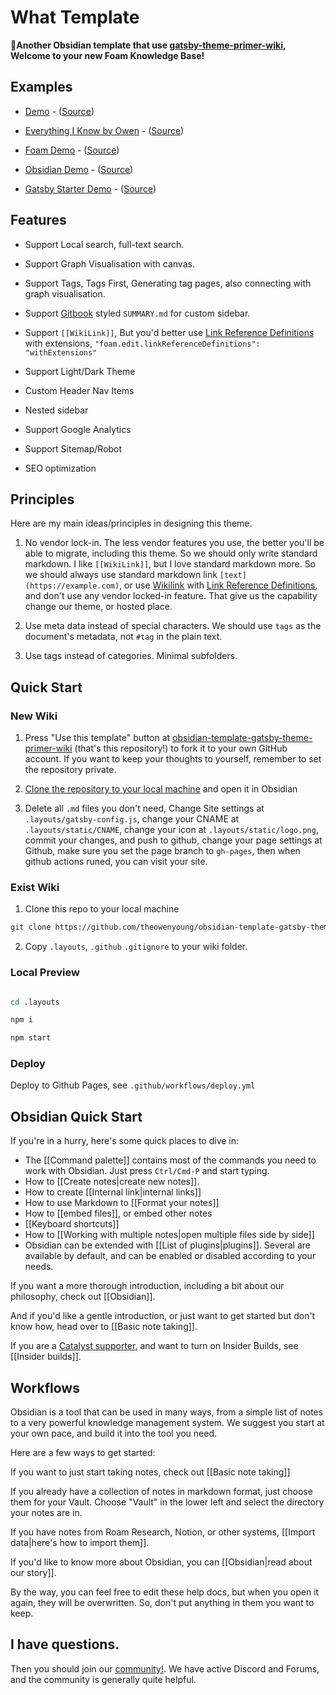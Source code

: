 # What Template

**👋Another Obsidian template that use [gatsby-theme-primer-wiki](https://github.com/theowenyoung/gatsby-theme-primer-wiki), Welcome to your new Foam Knowledge Base!**

## Examples

- [Demo](https://demo-wiki.owenyoung.com) - ([Source](https://github.com/theowenyoung/gatsby-theme-primer-wiki/tree/main/example))

- [Everything I Know by Owen](https://wiki.owenyoung.com/) - ([Source](https://github.com/theowenyoung/wiki))

- [Foam Demo](https://demo-foam.owenyoung.com/) - ([Source](https://github.com/theowenyoung/foam-template-gatsby-theme-primer-wiki))

- [Obsidian Demo](https://demo-obsidian.owenyoung.com/) - ([Source](https://github.com/theowenyoung/obsidian-template-gatsby-theme-primer-wiki))

- [Gatsby Starter Demo](https://demo-gatsby-starter-primer-wiki.owenyoung.com/) - ([Source](https://github.com/theowenyoung/gatsby-starter-primer-wiki))

## Features

- Support Local search, full-text search.

- Support Graph Visualisation with canvas.

- Support Tags, Tags First, Generating tag pages, also connecting with graph visualisation.

- Support [Gitbook](https://docs.gitbook.com/integrations/github/content-configuration#summary) styled `SUMMARY.md` for custom sidebar.

- Support `[[WikiLink]]`, But you'd better use [Link Reference Definitions](https://foambubble.github.io/foam/features/link-reference-definitions) with extensions, `"foam.edit.linkReferenceDefinitions": "withExtensions"`

- Support Light/Dark Theme

- Custom Header Nav Items

- Nested sidebar

- Support Google Analytics

- Support Sitemap/Robot

- SEO optimization

## Principles

Here are my main ideas/principles in designing this theme.

1. No vendor lock-in. The less vendor features you use, the better you'll be able to migrate, including this theme. So we should only write standard markdown. I like `[[WikiLink]]`, but I love standard markdown more. So we should always use standard markdown link `[text](https://example.com)`, or use [Wikilink](https://foambubble.github.io/foam/wikilinks) with [Link Reference Definitions](https://foambubble.github.io/foam/features/link-reference-definitions), and don't use any vendor locked-in feature. That give us the capability change our theme, or hosted place.

2. Use meta data instead of special characters. We should use `tags` as the document's metadata, not `#tag` in the plain text.

3. Use tags instead of categories. Minimal subfolders.

## Quick Start

### New Wiki

1. Press "Use this template" button at [obsidian-template-gatsby-theme-primer-wiki](https://github.com/theowenyoung/obsidian-template-gatsby-theme-primer-wiki/generate) (that's this repository!) to fork it to your own GitHub account. If you want to keep your thoughts to yourself, remember to set the repository private.

2. [Clone the repository to your local machine](https://help.github.com/en/github/creating-cloning-and-archiving-repositories/cloning-a-repository) and open it in Obsidian

3. Delete all `.md` files you don't need, Change Site settings at `.layouts/gatsby-config.js`, change your CNAME at `.layouts/static/CNAME`, change your icon at `.layouts/static/logo.png`, commit your changes, and push to github, change your page settings at Github, make sure you set the page branch to `gh-pages`, then when github actions runed, you can visit your site.

### Exist Wiki

1. Clone this repo to your local machine

```bash
git clone https://github.com/theowenyoung/obsidian-template-gatsby-theme-primer-wiki.git
```

2. Copy `.layouts`, `.github` `.gitignore` to your wiki folder.

### Local Preview

```bash

cd .layouts

npm i

npm start

```

### Deploy

Deploy to Github Pages, see `.github/workflows/deploy.yml`

## Obsidian Quick Start

If you're in a hurry, here's some quick places to dive in:

- The [[Command palette]] contains most of the commands you need to work with Obsidian. Just press `Ctrl/Cmd-P` and start typing.
- How to [[Create notes|create new notes]].
- How to create [[Internal link|internal links]]
- How to use Markdown to [[Format your notes]]
- How to [[embed files]], or embed other notes
- [[Keyboard shortcuts]]
- How to [[Working with multiple notes|open multiple files side by side]]
- Obsidian can be extended with [[List of plugins|plugins]]. Several are available by default, and can be enabled or disabled according to your needs.

If you want a more thorough introduction, including a bit about our philosophy, check out [[Obsidian]].

And if you'd like a gentle introduction, or just want to get started but don't know how, head over to [[Basic note taking]].

If you are a [Catalyst supporter](https://obsidian.md/pricing), and want to turn on Insider Builds, see [[Insider builds]].

## Workflows

Obsidian is a tool that can be used in many ways, from a simple list of notes to a very powerful knowledge management system. We suggest you start at your own pace, and build it into the tool you need.

Here are a few ways to get started:

If you want to just start taking notes, check out [[Basic note taking]]

If you already have a collection of notes in markdown format, just choose them for your Vault. Choose "Vault" in the lower left and select the directory your notes are in.

If you have notes from Roam Research, Notion, or other systems, [[Import data|here's how to import them]].

If you'd like to know more about Obsidian, you can [[Obsidian|read about our story]].

By the way, you can feel free to edit these help docs, but when you open it again, they will be overwritten. So, don't put anything in them you want to keep.

## I have questions.

Then you should join our [community!](https://obsidian.md/community). We have active Discord and Forums, and the community is generally quite helpful.
